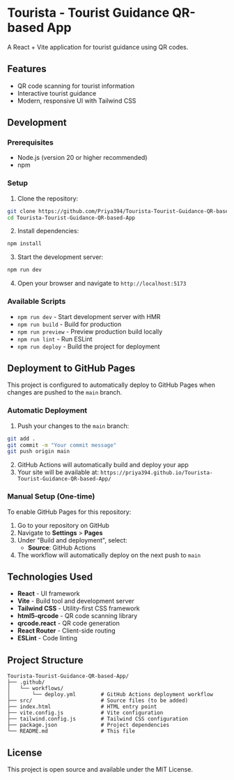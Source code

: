 # Tourista - Tourist Guidance QR-based App

A React + Vite application for tourist guidance using QR codes.

## Features

- QR code scanning for tourist information
- Interactive tourist guidance
- Modern, responsive UI with Tailwind CSS

## Development

### Prerequisites

- Node.js (version 20 or higher recommended)
- npm

### Setup

1. Clone the repository:
```bash
git clone https://github.com/Priya394/Tourista-Tourist-Guidance-QR-based-App.git
cd Tourista-Tourist-Guidance-QR-based-App
```

2. Install dependencies:
```bash
npm install
```

3. Start the development server:
```bash
npm run dev
```

4. Open your browser and navigate to `http://localhost:5173`

### Available Scripts

- `npm run dev` - Start development server with HMR
- `npm run build` - Build for production
- `npm run preview` - Preview production build locally
- `npm run lint` - Run ESLint
- `npm run deploy` - Build the project for deployment

## Deployment to GitHub Pages

This project is configured to automatically deploy to GitHub Pages when changes are pushed to the `main` branch.

### Automatic Deployment

1. Push your changes to the `main` branch:
```bash
git add .
git commit -m "Your commit message"
git push origin main
```

2. GitHub Actions will automatically build and deploy your app
3. Your site will be available at: `https://priya394.github.io/Tourista-Tourist-Guidance-QR-based-App/`

### Manual Setup (One-time)

To enable GitHub Pages for this repository:

1. Go to your repository on GitHub
2. Navigate to **Settings** > **Pages**
3. Under "Build and deployment", select:
   - **Source**: GitHub Actions
4. The workflow will automatically deploy on the next push to `main`

## Technologies Used

- **React** - UI framework
- **Vite** - Build tool and development server
- **Tailwind CSS** - Utility-first CSS framework
- **html5-qrcode** - QR code scanning library
- **qrcode.react** - QR code generation
- **React Router** - Client-side routing
- **ESLint** - Code linting

## Project Structure

```
Tourista-Tourist-Guidance-QR-based-App/
├── .github/
│   └── workflows/
│       └── deploy.yml        # GitHub Actions deployment workflow
├── src/                      # Source files (to be added)
├── index.html                # HTML entry point
├── vite.config.js            # Vite configuration
├── tailwind.config.js        # Tailwind CSS configuration
├── package.json              # Project dependencies
└── README.md                 # This file
```

## License

This project is open source and available under the MIT License.

